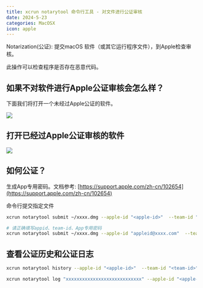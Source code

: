 ```yaml
---
title: xcrun notarytool 命令行工具 - 对文件进行公证审核
date: 2024-5-23
categories: MacOSX
icon: apple
---
```


Notarization(公证): 提交macOS 软件（或其它运行程序文件），到Apple检查审核。

此操作可以检查程序是否存在恶意代码。

## 如果不对软件进行Apple公证审核会怎么样？

下面我们将打开一个未经过Apple公证的软件。

![](/images/xcrun-notarytool-open-2.jpg)

## 打开已经过Apple公证审核的软件

![](/images/xcrun-notarytool-open-1.jpg)

## 如何公证？

生成App专用密码。文档参考: [https://support.apple.com/zh-cn/102654](https://support.apple.com/zh-cn/102654)

命令行提交指定文件

```bash
xcrun notarytool submit ~/xxxx.dmg --apple-id "<apple-id>"  --team-id "<team-id>" --password "<passwd>"

# 请正确填写appid、team-id、App专用密码
xcrun notarytool submit ~/xxxx.dmg --apple-id "appleid@xxxx.com"  --team-id "YQXXXXXXXX" --password "fajy-xxxx-xxxx-xxxx"
```

## 查看公证历史和公证日志

```bash
xcrun notarytool history --apple-id "<apple-id>"  --team-id "<team-id>"  --password "<passwd>"

xcrun notarytool log "xxxxxxxxxxxxxxxxxxxxxxxxxxxx" --apple-id "<apple-id>"  --team-id "<team-id>"  --password "<passwd>"
```